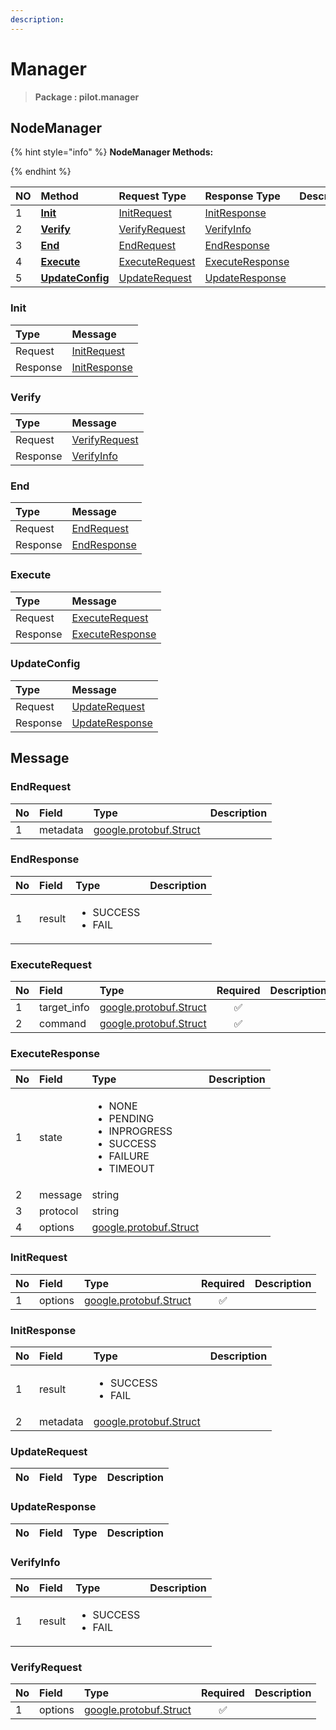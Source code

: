 ```yaml
---
description:  
---
```

# Manager

>  **Package : pilot.manager**

## NodeManager

{% hint style="info" %}
**NodeManager Methods:**

{%  endhint %}


| NO |  Method | Request Type | Response Type | Description |
| :--- | :--- | :--- | :--- | :--- |
| 1 | [**Init**](manager.md#Init)|   [InitRequest](manager.md#initrequest) |   [InitResponse](manager.md#initresponse) |  |
| 2 | [**Verify**](manager.md#Verify)|   [VerifyRequest](manager.md#verifyrequest) |   [VerifyInfo](manager.md#verifyinfo) |  |
| 3 | [**End**](manager.md#End)|   [EndRequest](manager.md#endrequest) |   [EndResponse](manager.md#endresponse) |  |
| 4 | [**Execute**](manager.md#Execute)|   [ExecuteRequest](manager.md#executerequest) |   [ExecuteResponse](manager.md#executeresponse) |  |
| 5 | [**UpdateConfig**](manager.md#UpdateConfig)|   [UpdateRequest](manager.md#updaterequest) |   [UpdateResponse](manager.md#updateresponse) |  | 
 

 
### Init


| Type | Message |
| :--- | :--- |
| Request | [InitRequest](manager.md#initrequest) |
| Response |  [InitResponse](manager.md#initresponse)  |
 
 

 
### Verify


| Type | Message |
| :--- | :--- |
| Request | [VerifyRequest](manager.md#verifyrequest) |
| Response |  [VerifyInfo](manager.md#verifyinfo)  |
 
 

 
### End


| Type | Message |
| :--- | :--- |
| Request | [EndRequest](manager.md#endrequest) |
| Response |  [EndResponse](manager.md#endresponse)  |
 
 

 
### Execute


| Type | Message |
| :--- | :--- |
| Request | [ExecuteRequest](manager.md#executerequest) |
| Response |  [ExecuteResponse](manager.md#executeresponse)  |
 
 

 
### UpdateConfig


| Type | Message |
| :--- | :--- |
| Request | [UpdateRequest](manager.md#updaterequest) |
| Response |  [UpdateResponse](manager.md#updateresponse)  |


## 

## Message

### EndRequest
| No | Field | Type |  Description |
| :--- | :--- | :--- | :--- |
| 1 | metadata |[google.protobuf.Struct](https://github.com/protocolbuffers/protobuf/blob/master/src/google/protobuf/struct.proto) | |

### EndResponse
<table>
  <thead>
    <tr>
      <th style="text-align:left">No</th>
      <th style="text-align:left">Field</th>
      <th style="text-align:left">Type</th>
      <th style="text-align:left">Description</th>
    </tr>
  </thead>
  <tbody>
    <tr>
      <td style="text-align:left">1</td>
      <td style="text-align:left">result</td>
      <td style="text-align:left"><ul>
          	<li>SUCCESS</li>
          	<li>FAIL</li>
        </ul></td>
<td style="text-align:left"></td>

   </tr>
  </tbody>
</table>



### ExecuteRequest
| No | Field | Type | Required | Description |
| :--- | :--- | :--- | :---: | :--- |
| 1 | target_info |[google.protobuf.Struct](https://github.com/protocolbuffers/protobuf/blob/master/src/google/protobuf/struct.proto)|✅| |
| 2 | command |[google.protobuf.Struct](https://github.com/protocolbuffers/protobuf/blob/master/src/google/protobuf/struct.proto)|✅| |

### ExecuteResponse
<table>
  <thead>
    <tr>
      <th style="text-align:left">No</th>
      <th style="text-align:left">Field</th>
      <th style="text-align:left">Type</th>
      <th style="text-align:left">Description</th>
    </tr>
  </thead>
  <tbody>
    <tr>
      <td style="text-align:left">1</td>
      <td style="text-align:left">state</td>
      <td style="text-align:left"><ul>
          	<li>NONE</li>
          	<li>PENDING</li>
          	<li>INPROGRESS</li>
          	<li>SUCCESS</li>
          	<li>FAILURE</li>
          	<li>TIMEOUT</li>
        </ul></td>
<td style="text-align:left"></td>

   </tr>
    <tr>
      <td style="text-align:left">2</td>
      <td style="text-align:left">message</td>
      <td style="text-align:left">string</td>
<td style="text-align:left"></td>

   </tr>
    <tr>
      <td style="text-align:left">3</td>
      <td style="text-align:left">protocol</td>
      <td style="text-align:left">string</td>
<td style="text-align:left"></td>

   </tr>
    <tr>
      <td style="text-align:left">4</td>
      <td style="text-align:left">options</td>
      <td style="text-align:left"><a href="https://github.com/protocolbuffers/protobuf/blob/master/src/google/protobuf/struct.proto">google.protobuf.Struct</a></td>
<td style="text-align:left"></td>

   </tr>
  </tbody>
</table>



### InitRequest
| No | Field | Type | Required | Description |
| :--- | :--- | :--- | :---: | :--- |
| 1 | options |[google.protobuf.Struct](https://github.com/protocolbuffers/protobuf/blob/master/src/google/protobuf/struct.proto)|✅| |

### InitResponse
<table>
  <thead>
    <tr>
      <th style="text-align:left">No</th>
      <th style="text-align:left">Field</th>
      <th style="text-align:left">Type</th>
      <th style="text-align:left">Description</th>
    </tr>
  </thead>
  <tbody>
    <tr>
      <td style="text-align:left">1</td>
      <td style="text-align:left">result</td>
      <td style="text-align:left"><ul>
          	<li>SUCCESS</li>
          	<li>FAIL</li>
        </ul></td>
<td style="text-align:left"></td>

   </tr>
    <tr>
      <td style="text-align:left">2</td>
      <td style="text-align:left">metadata</td>
      <td style="text-align:left"><a href="https://github.com/protocolbuffers/protobuf/blob/master/src/google/protobuf/struct.proto">google.protobuf.Struct</a></td>
<td style="text-align:left"></td>

   </tr>
  </tbody>
</table>



### UpdateRequest
| No | Field | Type |  Description |
| :--- | :--- | :--- | :--- |

### UpdateResponse
| No | Field | Type |  Description |
| :--- | :--- | :--- | :--- |

### VerifyInfo
<table>
  <thead>
    <tr>
      <th style="text-align:left">No</th>
      <th style="text-align:left">Field</th>
      <th style="text-align:left">Type</th>
      <th style="text-align:left">Description</th>
    </tr>
  </thead>
  <tbody>
    <tr>
      <td style="text-align:left">1</td>
      <td style="text-align:left">result</td>
      <td style="text-align:left"><ul>
          	<li>SUCCESS</li>
          	<li>FAIL</li>
        </ul></td>
<td style="text-align:left"></td>

   </tr>
  </tbody>
</table>



### VerifyRequest
| No | Field | Type | Required | Description |
| :--- | :--- | :--- | :---: | :--- |
| 1 | options |[google.protobuf.Struct](https://github.com/protocolbuffers/protobuf/blob/master/src/google/protobuf/struct.proto)|✅| |
